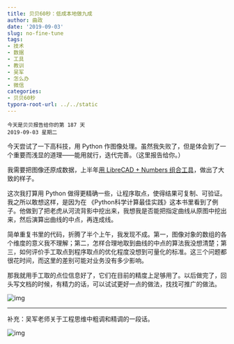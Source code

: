```yaml
---
title: 贝贝60秒：低成本地做九成
author: 曲政
date: '2019-09-03'
slug: no-fine-tune
tags:
- 技术
- 数据
- 工具
- 教训
- 吴军
- 怎么办
- 微信
categories:
- 贝贝60秒
typora-root-url: ../../static
---
```


```
今天是贝贝报告给你的第 187 天
2019-09-03 星期二
```

今天尝试了一下高科技，用 Python 作图像处理。虽然我失败了，但是体会到了一个重要而浅显的道理——能用就行，迭代完善。（这里报告给你。）

我需要把图像还原成数据，上半年[用 LibreCAD + Numbers 组合工具](http://mp.weixin.qq.com/s?__biz=MzAwNzgwNjI3MA==&mid=2247484255&idx=2&sn=f01dc7493fa65b3ac193bd2cceea6ea3&chksm=9b79cf0eac0e461826c51d95459fe41e7b5188a71be561ffa086f752c625f2131606cd889b2f&scene=21#wechat_redirect)，做出了大致的样子。

这次我打算用 Python 做得更精确一些，让程序取点，使得结果可复制、可验证。我之所以敢想这样，是因为在 《Python科学计算最佳实践》这本书里看到了例子。他做到了把老虎从河流背影中挖出来，我想我是否能把指定曲线从原图中挖出来，然后演算出曲线的中点，再连成线。

简单重复书里的代码，折腾了半个上午，我发现不成。第一，图像对象的数组的各个维度的意义我不理解；第二，怎样合理地取到曲线的中点的算法我没想清楚；第三，如何评价手工取点到程序取点的优化程度没想到可量化的标准。这三个问题都很花时间，而这里的差别可能对业务没有多少影响。

那我就用手工取的点位信息好了，它们在目前的精度上足够用了。以后做完了，回头写文档的时候，有精力的话，可以试试更好一点的做法，找找可推广的做法。

![img](/images/2019-09-03-%E8%B4%9D%E8%B4%9D60%E7%A7%92%EF%BC%9A%E4%BD%8E%E6%88%90%E6%9C%AC%E5%9C%B0%E5%81%9A%E4%B9%9D%E6%88%90/640-20200416094802261.jpeg)

------



补充：吴军老师关于工程思维中粗调和精调的一段话。

![img](/images/2019-09-03-%E8%B4%9D%E8%B4%9D60%E7%A7%92%EF%BC%9A%E4%BD%8E%E6%88%90%E6%9C%AC%E5%9C%B0%E5%81%9A%E4%B9%9D%E6%88%90/640-20200416094802272.jpeg)